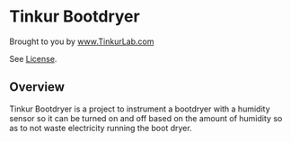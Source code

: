 # Tinkur Bootdryer

Brought to you by www.TinkurLab.com

See [License](LICENSE).

## Overview

Tinkur Bootdryer is a project to instrument a bootdryer with a humidity sensor so it can be turned on and off based on the amount of humidity so as to not waste electricity running the boot dryer.  